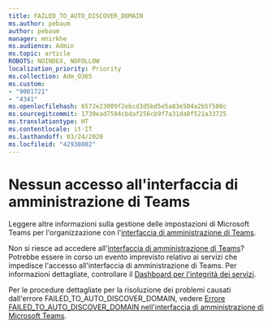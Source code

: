 ```yaml
---
title: FAILED_TO_AUTO_DISCOVER_DOMAIN
ms.author: pebaum
author: pebaum
manager: mnirkhe
ms.audience: Admin
ms.topic: article
ROBOTS: NOINDEX, NOFOLLOW
localization_priority: Priority
ms.collection: Adm_O365
ms.custom:
- "9001721"
- "4341"
ms.openlocfilehash: 6572e23009f2ebcd3d5bd5e5a83e504a2b5f500c
ms.sourcegitcommit: 1739ead7594cbdaf256cb9f7a31da8f521a33725
ms.translationtype: HT
ms.contentlocale: it-IT
ms.lasthandoff: 03/24/2020
ms.locfileid: "42938002"
---
```

# <a name="no-access-to-teams-admin-center"></a>Nessun accesso all'interfaccia di amministrazione di Teams

Leggere altre informazioni sulla gestione delle impostazioni di Microsoft Teams per l'organizzazione con l'[interfaccia di amministrazione di Teams](https://docs.microsoft.com/microsoftteams/enable-features-office-365).

Non si riesce ad accedere all'[interfaccia di amministrazione di Teams](https://docs.microsoft.com/microsoftteams/enable-features-office-365)? Potrebbe essere in corso un evento imprevisto relativo ai servizi che impedisce l'accesso all'interfaccia di amministrazione di Teams. Per informazioni dettagliate, controllare il [Dashboard per l'integrità dei servizi](https://status.office365.com/).

Per le procedure dettagliate per la risoluzione dei problemi causati dall'errore FAILED_TO_AUTO_DISCOVER_DOMAIN, vedere [Errore FAILED_TO_AUTO_DISCOVER_DOMAIN nell'interfaccia di amministrazione di Microsoft Teams](https://docs.microsoft.com/microsoftteams/troubleshoot/teams-administration/failed-to-auto-discover-domain-error-teams-admin-center).
